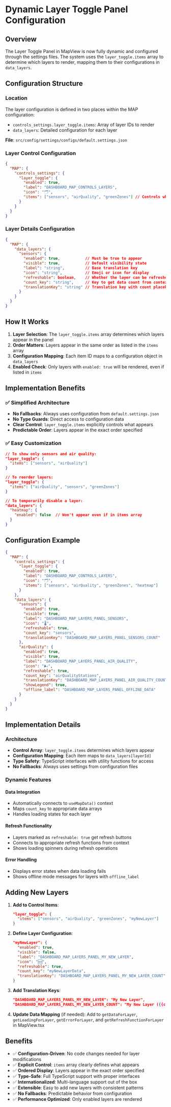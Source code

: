 # Dynamic Layer Toggle Panel Configuration

## Overview
The Layer Toggle Panel in MapView is now fully dynamic and configured through the settings files. The system uses the `layer_toggle.items` array to determine which layers to render, mapping them to their configurations in `data_layers`.

## Configuration Structure

### Location
The layer configuration is defined in two places within the MAP configuration:
- `controls_settings.layer_toggle.items`: Array of layer IDs to render
- `data_layers`: Detailed configuration for each layer

**File**: `src/config/settings/configs/default.settings.json`

### Layer Control Configuration
```json
{
  "MAP": {
    "controls_settings": {
      "layer_toggle": {
        "enabled": true,
        "label": "DASHBOARD_MAP_CONTROLS_LAYERS",
        "icon": "🗂️",
        "items": ["sensors", "airQuality", "greenZones"] // Controls which layers appear
      }
    }
  }
}
```

### Layer Details Configuration
```json
{
  "MAP": {
    "data_layers": {
      "sensors": {
        "enabled": true,           // Must be true to appear
        "visible": true,           // Default visibility state
        "label": "string",         // Base translation key
        "icon": "string",          // Emoji or icon for display
        "refreshable": boolean,    // Whether the layer can be refreshed
        "count_key": "string",     // Key to get data count from context
        "translationKey": "string" // Translation key with count placeholder
      }
    }
  }
}
```

## How It Works

1. **Layer Selection**: The `layer_toggle.items` array determines which layers appear in the panel
2. **Order Matters**: Layers appear in the same order as listed in the `items` array
3. **Configuration Mapping**: Each item ID maps to a configuration object in `data_layers`
4. **Enabled Check**: Only layers with `enabled: true` will be rendered, even if listed in `items`

## Implementation Benefits

### ✅ **Simplified Architecture**
- **No Fallbacks**: Always uses configuration from `default.settings.json`
- **No Type Guards**: Direct access to configuration data
- **Clear Control**: `layer_toggle.items` explicitly controls what appears
- **Predictable Order**: Layers appear in the exact order specified

### ✅ **Easy Customization**
```json
// To show only sensors and air quality:
"layer_toggle": {
  "items": ["sensors", "airQuality"]
}

// To reorder layers:
"layer_toggle": {
  "items": ["airQuality", "sensors", "greenZones"]
}

// To temporarily disable a layer:
"data_layers": {
  "heatmap": {
    "enabled": false  // Won't appear even if in items array
  }
}
```

## Configuration Example

```json
{
  "MAP": {
    "controls_settings": {
      "layer_toggle": {
        "enabled": true,
        "label": "DASHBOARD_MAP_CONTROLS_LAYERS", 
        "icon": "🗂️",
        "items": ["sensors", "airQuality", "greenZones", "heatmap"]
      }
    },
    "data_layers": {
      "sensors": {
        "enabled": true,
        "visible": true,
        "label": "DASHBOARD_MAP_LAYERS_PANEL_SENSORS",
        "icon": "🌡️",
        "refreshable": true,
        "count_key": "sensors",
        "translationKey": "DASHBOARD_MAP_LAYERS_PANEL_SENSORS_COUNT"
      },
      "airQuality": {
        "enabled": true,
        "visible": true,
        "label": "DASHBOARD_MAP_LAYERS_PANEL_AIR_QUALITY",
        "icon": "🌬️",
        "refreshable": true,
        "count_key": "airQualityStations",
        "translationKey": "DASHBOARD_MAP_LAYERS_PANEL_AIR_QUALITY_COUNT",
        "showLegend": true,
        "offline_label": "DASHBOARD_MAP_LAYERS_PANEL_OFFLINE_DATA"
      }
    }
  }
}
```

## Implementation Details

### Architecture
- **Control Array**: `layer_toggle.items` determines which layers appear
- **Configuration Mapping**: Each item maps to `data_layers[layerId]`
- **Type Safety**: TypeScript interfaces with utility functions for access
- **No Fallbacks**: Always uses settings from configuration files

### Dynamic Features

#### Data Integration
- Automatically connects to `useMapData()` context
- Maps `count_key` to appropriate data arrays
- Handles loading states for each layer

#### Refresh Functionality
- Layers marked as `refreshable: true` get refresh buttons
- Connects to appropriate refresh functions from context
- Shows loading spinners during refresh operations

#### Error Handling
- Displays error states when data loading fails
- Shows offline mode messages for layers with `offline_label`

## Adding New Layers

1. **Add to Control Items**:
   ```json
   "layer_toggle": {
     "items": ["sensors", "airQuality", "greenZones", "myNewLayer"]
   }
   ```

2. **Define Layer Configuration**:
   ```json
   "myNewLayer": {
     "enabled": true,
     "visible": false,
     "label": "DASHBOARD_MAP_LAYERS_PANEL_MY_NEW_LAYER",
     "icon": "🆕",
     "refreshable": true,
     "count_key": "myNewLayerData",
     "translationKey": "DASHBOARD_MAP_LAYERS_PANEL_MY_NEW_LAYER_COUNT"
   }
   ```

3. **Add Translation Keys**:
   ```json
   "DASHBOARD_MAP_LAYERS_PANEL_MY_NEW_LAYER": "My New Layer",
   "DASHBOARD_MAP_LAYERS_PANEL_MY_NEW_LAYER_COUNT": "My New Layer ({{count}})"
   ```

4. **Update Data Mapping** (if needed):
   Add to `getDataForLayer`, `getLoadingForLayer`, `getErrorForLayer`, and `getRefreshFunctionForLayer` in MapView.tsx

## Benefits

- ✅ **Configuration-Driven**: No code changes needed for layer modifications
- ✅ **Explicit Control**: `items` array clearly defines what appears
- ✅ **Ordered Display**: Layers appear in the exact order specified
- ✅ **Type-Safe**: Full TypeScript support with proper interfaces
- ✅ **Internationalized**: Multi-language support out of the box
- ✅ **Extensible**: Easy to add new layers with consistent patterns
- ✅ **No Fallbacks**: Predictable behavior from configuration
- ✅ **Performance Optimized**: Only enabled layers are rendered